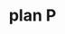 ---
description: 世界范围内，你给别人做一次旅游向导，你去其他地方的时候别人也会给你做一次向导。闪烁着理想主义的光芒。日前听说过80年代时有些上海青年给外国人做向导然后要求外国人担保自己出国的 。。。
layout: post
results:
- primaryGenreName: Social Networking
  version: '1.0'
  artworkUrl100: http://a673.phobos.apple.com/us/r1000/052/Purple/v4/d9/ad/21/d9ad21dc-02e3-0af2-2b73-ae8db24bf76a/mzl.abxxmefd.png
  trackViewUrl: https://itunes.apple.com/cn/app/plan-p/id664554197?mt=8&uo=4
  artworkUrl60: http://a1091.phobos.apple.com/us/r1000/012/Purple/v4/d3/02/52/d3025231-4d75-bfd5-37b9-f9717e7d7064/icon.png
  sellerName: Jiho Kang
  supportedDevices:
  - all
  genres:
  - 社交
  - 旅行
  trackName: plan P
  description: "逾越语言障碍,结识全球好友! \n\nplan P 为您提供前所未有的机会结识世界各地的朋友。通过结识新朋友,您即拥有一位本地导游,你们可以一对一分享照片和文字消息,以此来探索一个全新地域并了解彼此的生活。快速翻译让您与全世界任何人顺畅沟通,不论您使用何种语言!"
  price: 0
  trackId: 664554197
  releaseDate: '2013-07-09T05:45:46Z'
  screenshotUrls:
  - http://a2.mzstatic.com/us/r1000/007/Purple6/v4/62/7b/94/627b94cb-ac62-272a-201e-8a0b01d7a467/V4HttpAssetRepositoryClient-V4HttpAssetRepositoryClient-mzl.ynqdybbb.png-3656190630465929403.png-7077539329150958486.1136x1136-75.jpg
  - http://a4.mzstatic.com/us/r1000/050/Purple6/v4/38/9d/1e/389d1e4a-6fae-a2f5-10bf-98dc361473cf/V4HttpAssetRepositoryClient-V4HttpAssetRepositoryClient-mzl.jcstcgud.png-1627430160671951038.png-687793989546399343.1136x1136-75.jpg
  - http://a5.mzstatic.com/us/r1000/046/Purple6/v4/a1/fa/79/a1fa79fa-e47e-0690-9e6b-a6b0b567db61/V4HttpAssetRepositoryClient-V4HttpAssetRepositoryClient-mzl.utgdmhsp.png-8380188129777731881.png-20840816813807096.1136x1136-75.jpg
  - http://a1.mzstatic.com/us/r1000/015/Purple4/v4/73/48/0d/73480d5d-f8a0-a784-4a55-38a6f07b62d5/V4HttpAssetRepositoryClient-V4HttpAssetRepositoryClient-mzl.wnzgixbd.png-8788173742969449785.png-7142680766012811003.1136x1136-75.jpg
  artistViewUrl: https://itunes.apple.com/cn/artist/jiho-kang/id664554200?uo=4
  primaryGenreId: 6005
  kind: software
  fileSizeBytes: '6956024'
  bundleId: com.skplanet.planett
  trackContentRating: 9+
  artistName: Jiho Kang
  trackCensoredName: plan P
  isGameCenterEnabled: false
  contentAdvisoryRating: 9+
  languageCodesISO2A:
  - AR
  - EN
  - FR
  - DE
  - IT
  - JA
  - KO
  - PT
  - RU
  - ZH
  - ES
  features: &a []
  wrapperType: software
  artworkUrl512: http://a673.phobos.apple.com/us/r1000/052/Purple/v4/d9/ad/21/d9ad21dc-02e3-0af2-2b73-ae8db24bf76a/mzl.abxxmefd.png
  formattedPrice: 免费
  artistId: 664554200
  genreIds:
  - '6005'
  - '6003'
  currency: CNY
  ipadScreenshotUrls: *a
category: 社交
tags: tag1
resultCount: 1
title: plan P

---